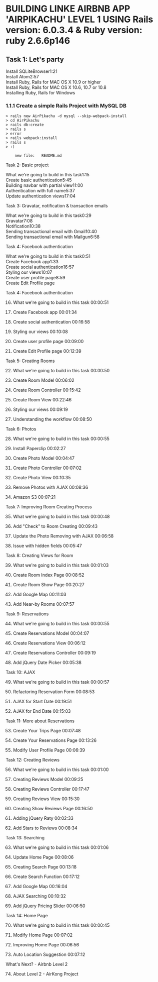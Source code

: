 # BUILDING LINKE AIRBNB APP 'AIRPIKACHU' LEVEL 1 USING Rails version: 6.0.3.4 & Ruby version: ruby 2.6.6p146

## Task 1: Let's party

Install SQLiteBrowser1:21  
Install Atom2:57  
Install Ruby, Rails for MAC OS X 10.9 or higher  
Install Ruby, Rails for MAC OS X 10.6, 10.7 or 10.8  
Installing Ruby, Rails for Windows

### 1.1.1 Create a simple Rails Project with MySQL DB

    > rails new AirPikachu -d mysql --skip-webpack-install
    > cd AirPikachu
    > rails db:create
    > rails s
    > error
    > rails webpack:install
    > rails s
    > :)

        new file:   README.md

Task 2: Basic project

What we're going to build in this task1:15  
Create basic authentication5:45  
Building navbar with partial view11:00  
Authentication with full name5:37  
Update authentication views17:04

Task 3: Gravatar, notification & transaction emails

What we're going to build in this task0:29  
Gravatar7:08  
Notification10:38  
Sending transactional email with Gmail10:40  
Sending transactional email with Mailgun6:58

Task 4: Facebook authentication

What we're going to build in this task0:51  
Create Facebook app1:33  
Create social authentication16:57  
Styling our views10:07  
Create user profile page8:59  
Create Edit Profile page

Task 4: Facebook authentication

16. What we're going to build in this task 00:00:51

17. Create Facebook app 00:01:34

18. Create social authentication 00:16:58

19. Styling our views 00:10:08

20. Create user profile page 00:09:00

21. Create Edit Profile page 00:12:39

Task 5: Creating Rooms

22. What we're going to build in this task 00:00:50

23. Create Room Model 00:06:02

24. Create Room Controller 00:15:42

25. Create Room View 00:22:46

26. Styling our views 00:09:19

27. Understanding the workflow 00:08:50

Task 6: Photos

28. What we're going to build in this task 00:00:55

29. Install Paperclip 00:02:27

30. Create Photo Model 00:04:47

31. Create Photo Controller 00:07:02

32. Create Photo View 00:10:35

33. Remove Photos with AJAX 00:08:36

34. Amazon S3 00:07:21

Task 7: Improving Room Creating Process

35. What we're going to build in this task 00:00:48

36. Add "Check" to Room Creating 00:09:43

37. Update the Photo Removing with AJAX 00:06:58

38. Issue with hidden fields 00:05:47

Task 8: Creating Views for Room

39. What we're going to build in this task 00:01:03

40. Create Room Index Page 00:08:52

41. Create Room Show Page 00:20:27

42. Add Google Map 00:11:03

43. Add Near-by Rooms 00:07:57

Task 9: Reservations

44. What we're going to build in this task 00:00:55

45. Create Reservations Model 00:04:07

46. Create Reservations View 00:06:12

47. Create Reservations Controller 00:09:19

48. Add jQuery Date Picker 00:05:38

Task 10: AJAX

49. What we're going to build in this task 00:00:57

50. Refactoring Reservation Form 00:08:53

51. AJAX for Start Date 00:19:51

52. AJAX for End Date 00:15:03

Task 11: More about Reservations

53. Create Your Trips Page 00:07:48

54. Create Your Reservations Page 00:13:26

55. Modify User Profile Page 00:06:39

Task 12: Creating Reviews

56. What we're going to build in this task 00:01:00

57. Creating Reviews Model 00:09:25

58. Creating Reviews Controller 00:17:47

59. Creating Reviews View 00:15:30

60. Creating Show Reviews Page 00:16:50

61. Adding jQuery Raty 00:02:33

62. Add Stars to Reviews 00:08:34

Task 13: Searching

63. What we're going to build in this task 00:01:06

64. Update Home Page 00:08:06

65. Creating Search Page 00:13:18

66. Create Search Function 00:17:12

67. Add Google Map 00:16:04

68. AJAX Searching 00:10:32

69. Add jQuery Pricing Slider 00:06:50

Task 14: Home Page

70. What we're going to build in this task 00:00:45

71. Modify Home Page 00:07:02

72. Improving Home Page 00:06:56

73. Auto Location Suggestion 00:07:12

What's Next? - Airbnb Level 2

74. About Level 2 - AirKong Project
